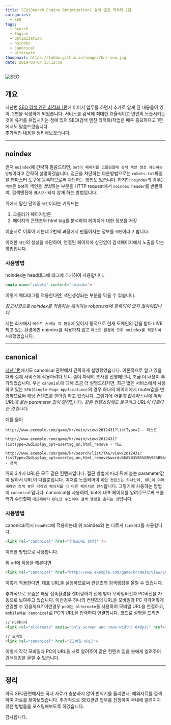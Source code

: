 ```yaml
---
title: SEO(Search Engine Optimization) 검색 엔진 최적화 2편
categories:
  - SEO
tags:
  - Search
  - Engine
  - Optimization
  - noindex
  - canonical
  - alternate
thumbnail: https://tuhbm.github.io/images/bnr-seo.jpg
date: 2019-03-04 23:12:59
---
```


![SEO](https://tuhbm.github.io/images/seo.jpg)

## 개요

지난번 [SEO 검색 엔진 최적화 1편](https://tuhbm.github.io/2018/09/29/seo/)에 이어서 업무를 하면서 추가로 알게 된 내용들이 있어, 2편을 작성하게 되었습니다. 
서비스를 검색에 최대한 효율적이고 빈번히 노출시키는 것이 유저를 유입시키는 점에 있어 SEO(검색 엔진 최적화)작업은 매우 중요하다고 1편에서도 말씀드렸습니다.  
추가적인 내용을 정리해보겠습니다.

*****

## noindex

먼저 `noindex`에 간략히 말씀드리면, `bot이 페이지를 크롤링할때 검색 색인 생성 차단하는 방법`이라고 간략히 설명하겠습니다. 
접근을 차단하는 다른방법으로는 `robots.txt`파일을 웹마스터 도구에 등록하므로써 차단하는 방법도 있습니다. 
하지만 `noindex`의 경우는 `색인`은 bot이 색인을 *생성*하는 부분을 HTTP request에서 `noindex header`를 반환하여, 검색엔진에 표시가 되지 않게 하는 방법입니다.

<!-- more -->

위에서 말한 단어중 `색인`이라는 키워드는

1. 크롤러가 페이지방문
2. 페이지의 콘텐츠와 html tag를 분석하여 페이지에 대한 정보를 저장

이순서로 이루어 지는데 2번째 과정에서 만들어지는 정보를 `색인`이라고 합니다.



이러한 `색인`의 생성을 차단하여, 연결된 페이지에 상관없이 검색페이지에서 노출을 막는 방법입니다.

### 사용방법

noindex는 head태그에 <meta>태그에 추가하여 사용합니다.

```html
<mata name="robots" content="noindex">
```

이렇게 메타태그를 적용한다면, 색인생성되는 부분을 막을 수 있습니다.

*참고사항으로 noindex를 적용하는 페이지는 robots.txt에 등록되어 있지 않아야합니다.*



저는 회사에서 `테스트 서버등 각 환경`에 있어서 동적으로 현재 도메인의 값을 받아 
LIVE 되고 있는 환경에만 noindex를 적용하지 않고 `테스트 환경에 모두 noindex를 적용하여 사용`했었습니다.


*****

## canonical

[지난 1편](https://tuhbm.github.io/2018/09/29/seo/#대표URL설정)에서도 canonical 관련해서 간략하게 설명했었습니다. 
이론적으로 알고 있을때와 실제 서비스에 적용하려다 보니 좀더 자세히 조사를 진행해보니, 조금 더 내용이 추가되었습니다.
우선 `canonial`에 대해 조금 더 설명드리자면, 최근 많은 서비스에서 사용하고 있는 `SPA(Single Page Application)`의 경우 하나의 페이지에서 router값을 변경하므로써 해당 컨텐츠를 랜더링 하고 있습니다.
그렇기에 *어떻게 접속하느냐에 따라 URL에 붙는 parameter 값이 달라*집니다. 
*같은 컨텐츠임에도 불구하고 URL이 다르다는 것입니다.*

예를 들어
```
http://www.exemple.com/game/kr/main/view/2012431?listType=2 - 리스트

http://www.exemple.com/game/kr/main/view/2012431?listType=3&display_opt=usertag_on,html_remove - 카드

http://www.exemple.com/game/kr/search/list/TAG/view/2012431?listType=2&display_opt=usertag_on,html_remove&word=%EA%B3%B5%EB%9E%B5&searchBoardKey=all&direction=accuracy - 검색
```

위의 3가지 URL은 모두 같은 컨텐츠입니다. 
접근 방법에 따라 뒤에 붙는 parameter값이 달라서 URL이 다를뿐입니다. 
이처럼 노출되어야 하는 `컨텐츠는 하나인데, URL이 여러개라면 검색 봇은 각각의 페이지를 다 다른 페이지로 인식`합니다. 
그렇기에 사용하는 방법이 `canonical`입니다. canonical을 사용하여, bot에 대표 페이지를 알려주므로써 크롤러가 수집할때 `대표페이지 URL만 수집하여 검색 랭킹을 올리는 것`입니다.



### 사용방법

canonical역시 `head태그`에 적용하는데 위 noindex와 는 다르게 `link태그`를 사용합니다.

```html
<link rel="canonical" href="{대표URL 설정}" />
```
이러한 방법으로 사용합니다.

위 url에 적용을 해본다면

```html
<link rel="canonical" href="http://www.exemple.com/game/kr/main/view/2012431" />
```

이렇게 적용한다면, 대표 URL을 설정하므로써 컨텐츠의 검색랭킹을 올릴 수 있습니다.

추가적으로 요즘은 해당 접속환경을 랜더링하기 전에 받아 모바일버전과 PC버전을 자동으로 보여주고 있습니다. 이런경우 하나의 컨텐츠의 URL을 모바일과 PC 각각어떻게 연결할 수 있을까요?
이런경우 `pc에는 alternate`를 사용하여 모바일 URL을 연결하고, `mobile에는 canonical`로 PC의 URL을 입력하여 연결합니다.
코드로 설명을 드리면

```html
// PC페이지
<link rel="alternate" media="only screen and (max-width: 640px)" href="{PC URL}">

// 모바일
<link rel="canonical" href="{모바일 URL}">
```

이렇게 각각 모바일과 PC의 URL을 서로 알려주어 같은 컨텐츠 임을 봇에게 알려주어 검색랭킹을 올릴 수 있습니다.
*****
## 정리

아직 SEO관련해서는 국내 자료가 충분하지 않아 번역기를 돌리면서, 해외자료를 검색하여 자료를 찾아보았습니다. 
추가적으로 SEO관련 업무를 진행하여 국내에 알려지지 않은 방법들을 포스팅해보도록 하겠습니다.

감사합니다.
